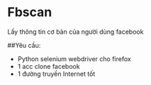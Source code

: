 # Fbscan

Lấy thông tin cơ bản của người dùng facebook

##Yêu cầu:
  - Python selenium webdriver cho firefox
  - 1 acc clone facebook
  - 1 đường truyền Internet tốt
